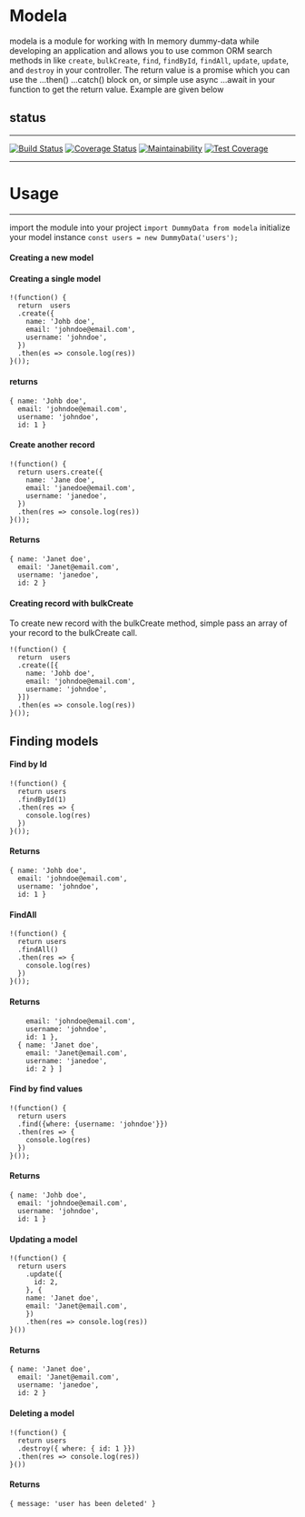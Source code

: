 # Modela

modela is a module for working with In memory dummy-data while developing an application and allows you to use common ORM search methods in like `create`, `bulkCreate`, `find`, `findById`, `findAll`, `update`, `update`, and `destroy` in your controller. The return value is a promise which you can use the ...then() ...catch() block on, or simple use async ...await in your function to get the return value. Example are given below

## status
---

[![Build Status](https://www.travis-ci.org/tutugodfrey/modela.svg?branch=develop)](https://www.travis-ci.org/tutugodfrey/modela)
[![Coverage Status](https://coveralls.io/repos/github/tutugodfrey/modela/badge.svg?branch=develop)](https://coveralls.io/github/tutugodfrey/modela?branch=develop)
[![Maintainability](https://api.codeclimate.com/v1/badges/f9a36d501a936eb890b9/maintainability)](https://codeclimate.com/github/tutugodfrey/modela/maintainability)
[![Test Coverage](https://api.codeclimate.com/v1/badges/f9a36d501a936eb890b9/test_coverage)](https://codeclimate.com/github/tutugodfrey/modela/test_coverage)

---


# Usage
---

import the module into your project
 `import DummyData from modela`
initialize your model instance
	```
	const users = new DummyData('users');
	```
#### Creating a new model

#### Creating a single model
```
!(function() {
  return  users
  .create({
    name: 'Johb doe',
    email: 'johndoe@email.com',
    username: 'johndoe',
  })
  .then(es => console.log(res))
}());
```

#### returns
```
{ name: 'Johb doe',
  email: 'johndoe@email.com',
  username: 'johndoe',
  id: 1 }
```

#### Create another record
```
!(function() {
  return users.create({
    name: 'Jane doe',
    email: 'janedoe@email.com',
    username: 'janedoe',
  })
  .then(res => console.log(res))
}());
```
#### Returns
```
{ name: 'Janet doe',
  email: 'Janet@email.com',
  username: 'janedoe',
  id: 2 }
```

#### Creating record with bulkCreate
To create new record with the bulkCreate method, simple pass an array of your record to the bulkCreate call.
```
!(function() {
  return  users
  .create([{
    name: 'Johb doe',
    email: 'johndoe@email.com',
    username: 'johndoe',
  }])
  .then(es => console.log(res))
}());
```

## Finding models

#### Find by Id
```
!(function() {
  return users
  .findById(1)
  .then(res => {
    console.log(res)
  })
}());
```
#### Returns
```
{ name: 'Johb doe',
  email: 'johndoe@email.com',
  username: 'johndoe',
  id: 1 }
```

#### FindAll
```
!(function() {
  return users
  .findAll()
  .then(res => {
    console.log(res)
  })
}());
```
#### Returns 
```[ { name: 'Johb doe',
    email: 'johndoe@email.com',
    username: 'johndoe',
    id: 1 },
  { name: 'Janet doe',
    email: 'Janet@email.com',
    username: 'janedoe',
    id: 2 } ]
```

#### Find by find values
```
!(function() {
  return users
  .find({where: {username: 'johndoe'}})
  .then(res => {
    console.log(res)
  })
}());
```
#### Returns 
```
{ name: 'Johb doe',
  email: 'johndoe@email.com',
  username: 'johndoe',
  id: 1 }
```

#### Updating a model
```
!(function() {
  return users
    .update({
      id: 2,
    }, {
    name: 'Janet doe',
    email: 'Janet@email.com',
    })
    .then(res => console.log(res))
}())
```
#### Returns
```
{ name: 'Janet doe',
  email: 'Janet@email.com',
  username: 'janedoe',
  id: 2 }
```

#### Deleting a model

```
!(function() {
  return users
  .destroy({ where: { id: 1 }})
  .then(res => console.log(res))
}())
```
#### Returns
```
{ message: 'user has been deleted' }
```
